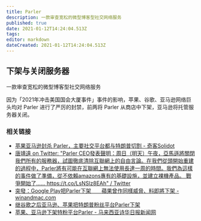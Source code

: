 ```yaml
---
title: Parler
description: 一款审查宽松的微型博客型社交网络服务
published: true
date: 2021-01-12T14:24:04.513Z
tags: 
editor: markdown
dateCreated: 2021-01-12T14:24:04.513Z
---
```


## 下架与关闭服务器

一款审查宽松的微型博客型社交网络服务

因为「2021年冲击美国国会大厦事件」事件的影响，苹果、谷歌、亚马逊网络巨头均对 Parler 进行了严厉的封禁，前两将 Parler 从商店中下架，亚马逊将托管服务器关闭。

### 相关链接

+ [苹果亚马逊封杀 Parler，主要社交平台都与特朗普切割 - 奇客Solidot](https://web.archive.org/web/20210112140003/https://www.solidot.org/story?sid=66615)
+ [唐靖遠 on Twitter: "Parler CEO發表聲明：周日（明天）午夜，亞馬遜將關閉我們所有的服務器，試圖徹底清除互聯網上的自由言論。在我們從頭開始重建的過程中，Parler將有可能在互聯網上無法使用長達一周的時間。我們為這樣的事件做了準備，從不依賴amazons專有的基礎設施，並建立裸機產品。 戰爭開始了…… https://t.co/LsNSlz8EAh" / Twitter](https://archive.is/rFafm "https://twitter.com/tangjingyuan99/status/1348099653489876992")
+ [突發：Google Play把Parler下架　　蘋果曾作同樣威脅、料即將下架 - winandmac.com](https://web.archive.org/web/20210109020804/https://www.winandmac.com/2021/01/google-play-app-store-removes-parler-apple-would-do-the-same-soon/)
+ [继谷歌之后亚马逊、苹果把特朗普粉丝平台Parler下架](https://web.archive.org/web/20210110164845/https://www.voachinese.com/a/amazon-pushes-parler-offline-after-capitol-attack/5731890.html)
+ [苹果、亚马逊下架特粉平台Parler - 马来西亚诗华日报新闻网](https://web.archive.org/web/20210112141732/https://news.seehua.com/?p=648432)
